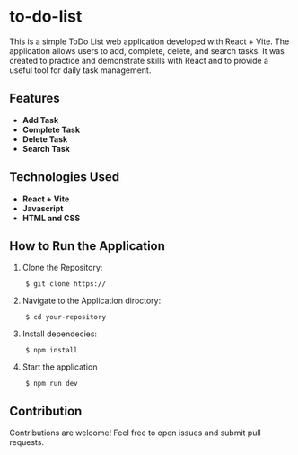 # to-do-list

This is a simple ToDo List web application developed with React + Vite.
The application allows users to add, complete, delete, and search tasks. It was created to practice and demonstrate skills with React and to provide a useful tool for daily task management.

## Features

- **Add Task**
- **Complete Task**
- **Delete Task**
- **Search Task**

## Technologies Used

- **React + Vite**
- **Javascript**
- **HTML and CSS**

## How to Run the Application

1. Clone the Repository:


```
    $ git clone https://
```

2. Navigate to the Application diroctory:


```
    $ cd your-repository
```

3. Install dependecies:

```
    $ npm install
```

4. Start the application

```
    $ npm run dev
```


## Contribution

Contributions are welcome! Feel free to open issues and submit pull requests.